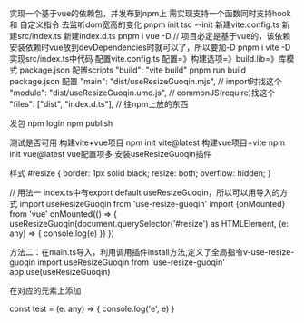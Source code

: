 实现一个基于vue的依赖包，并发布到npm上
需实现支持一个函数同时支持hook 和 自定义指令 去监听dom宽高的变化
pnpm init
tsc --init
新建vite.config.ts
新建src/index.ts
新建index.d.ts
pnpm i vue -D // 项目必定是基于vue的，该依赖安装依赖时vue放到devDependencies时就可以了，所以要加-D
pnpm i vite -D 
实现src/index.ts中代码
配置vite.config.ts 配置=》构建选项=》build.lib=》库模式
package.json 配置scripts  "build": "vite build"
pnpm run build
package.json 配置
  "main": "dist/useResizeGuoqin.mjs", // import时找这个
  "module": "dist/useResizeGuoqin.umd.js", // commonJS(require)找这个
   "files": ["dist", "index.d.ts"], // 往npm上放的东西

发包
npm login
npm publish

测试是否可用
构建vite+vue项目 npm init vite@latest
构建vue项目+vite npm init vue@latest vue配置项多
安装useResizeGuoqin插件

样式
#resize {
  border: 1px solid black;
  resize: both;
  overflow: hidden;
}

// 用法一 index.ts中有export default useResizeGuoqin，所以可以用导入的方式
import useResizeGuoqin from 'use-resize-guoqin'
import {onMounted} from 'vue'
onMounted(() => {
  useResizeGuoqin(document.querySelector('#resize') as HTMLElement, (e: any) => {
    console.log(e)
  })
})

方法二：在main.ts导入，利用调用插件install方法,定义了全局指令v-use-resize-guoqin 
import useResizeGuoqin from 'use-resize-guoqin'
app.use(useResizeGuoqin)

在对应的元素上添加 <div id="resize" v-use-resize-guoqin="test"></div>
const test = (e: any) => {
  console.log('e', e)
}
